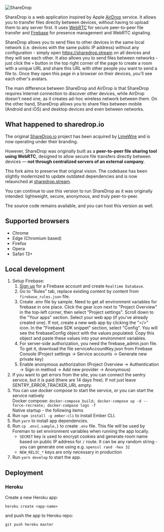 ![ShareDrop](public/assets/images/sharedrop.svg)

ShareDrop is a web application inspired by Apple [AirDrop](http://support.apple.com/kb/ht4783) service. It allows you to
transfer files directly between devices, without having to upload them to any server first. It
uses [WebRTC](http://www.webrtc.org) for secure peer-to-peer file transfer and [Firebase](https://www.firebase.com) for
presence management and WebRTC signaling.

ShareDrop allows you to send files to other devices in the same local network (i.e. devices with the same public IP
address) without any configuration - simply open <https://sharedrop.stream> on all devices and they will see each other.
It also allows you to send files between networks - just click the `+` button in the top right corner of the page to
create a room with a unique URL and share this URL with other people you want to send a file to. Once they open this
page in a browser on their devices, you'll see each other's avatars.

The main difference between ShareDrop and AirDrop is that ShareDrop requires Internet connection to discover other
devices, while AirDrop doesn't need one, as it creates ad-hoc wireless network between them. On the other hand,
ShareDrop allows you to share files between mobile (Android and iOS) and desktop devices and even between networks.

## What happened to sharedrop.io

The original [ShareDrop.io](https://www.sharedrop.io) project has been acquired by [LimeWire](https://limewire.com) and
is now operating under their branding.

However, ShareDrop was originally built as a **peer-to-peer file sharing tool using WebRTC**, designed to allow secure
file transfers directly between devices — **not through centralized servers of an external company**.

This fork aims to preserve that original vision. The codebase has been slightly modernized to update outdated
dependencies and is now relaunched at [sharedrop.stream](https://sharedrop.stream).

You can continue to use this version to run ShareDrop as it was originally intended: lightweight, secure, anonymous, and
truly peer-to-peer.

The source code remains available, and you can host this version as well.

## Supported browsers

- Chrome
- Edge (Chromium based)
- Firefox
- Opera
- Safari 13+

## Local development

1. Setup Firebase:
   1. [Sign up](https://www.firebase.com) for a Firebase account and create `Realtime Database`.
   2. Go to "Rules" tab, replace existing content by content from `firebase_rules.json` file.
   3. Create .env file by sample. Need to get all environment variables for firebase in one place. Click the gear icon
      next to "Project Overview" in the top-left corner, then select "Project settings". Scroll down to the "Your apps"
      section. Select your web app (if you've already created one). If not, create a new web app by clicking the "</>"
      icon. In the "Firebase SDK snippet" section, select "Config". You will see the firebaseConfig object with the
      values populated. Copy this object and paste these values into your environment variables.
   4. For server-side authorization, you need the firebase_admin.json file. To get it, download the file
      serviceAccountKey.json from Firebase Console (Project settings -> Service accounts -> Generate new private key)
   5. Enable anonymous authorization (Project Overview -> Authentication -> Sign-in method -> Add new provider ->
      Anonymous)
2. If you want to get errors from the site, you can connect the sentry service, but it is paid (there are 14 days free).
   If not just leave SENTRY_ERROR_TRACKER_URL empty.
3. You can use docker compose to start the service, or you can start the service natively  
   Docker compose: `docker-compose build; docker-compose up -d --force-recreate; docker-compose logs -f`  
   Native startup - the following items
4. Run `npm install -g ember-cli` to install Ember CLI.
5. Run `yarn` to install app dependencies.
6. Run `cp .env{.sample,}` to create `.env` file. This file will be used by Foreman to set environment variables when
   running the app locally.
   - `SECRET` key is used to encrypt cookies and generate room name based on public IP address for `/` route. It can be
     any random string - you can generate one using e.g. `openssl rand -hex 32`
   - `NEW_RELIC_*` keys are only necessary in production
7. Run `yarn develop` to start the app.

## Deployment

### Heroku

Create a new Heroku app:

```
heroku create <app-name>
```

and push the app to Heroku repo:

```
git push heroku master
```
